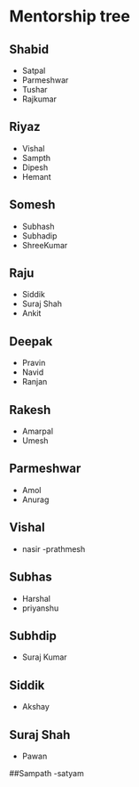 # Mentorship tree

## Shabid
- Satpal
- Parmeshwar
- Tushar
- Rajkumar

## Riyaz
- Vishal
- Sampth
- Dipesh
- Hemant

## Somesh
- Subhash
- Subhadip
- ShreeKumar

## Raju
- Siddik
- Suraj Shah
- Ankit

## Deepak
- Pravin
- Navid
- Ranjan

## Rakesh
- Amarpal
- Umesh

## Parmeshwar
- Amol 
- Anurag

## Vishal
- nasir
-prathmesh

## Subhas
- Harshal
- priyanshu

## Subhdip
- Suraj Kumar

## Siddik
- Akshay 

## Suraj Shah
- Pawan

##Sampath
-satyam

